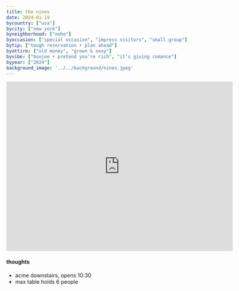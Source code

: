 ```yaml
---
title: the nines
date: 2024-01-19
bycountry: ["usa"]
bycity: ["new york"]
byneighborhood: ["noho"]
byoccasion: ["special occasion", "impress visitors", "small group"]
bytip: ["tough reservation • plan ahead"]
byattire: ["old money", "grown & sexy"]
byvibe: ["boujee • pretend you’re rich", "it’s giving romance"]
byyear: ["2024"]
background_image: '../../background/nines.jpeg'
---
```


<iframe src="https://www.google.com/maps/embed?pb=!1m18!1m12!1m3!1d3023.580901716222!2d-73.99662938825048!3d40.727241636562844!2m3!1f0!2f0!3f0!3m2!1i1024!2i768!4f13.1!3m3!1m2!1s0x89c25998def2f209%3A0x20226532db7c1e62!2sThe%20Nines!5e0!3m2!1sen!2sus!4v1705875457907!5m2!1sen!2sus" width="600" height="450" style="border:0;" allowfullscreen="" loading="lazy" referrerpolicy="no-referrer-when-downgrade"></iframe>

#### thoughts
* acme downstairs, opens 10:30
* max table holds 6 people 

